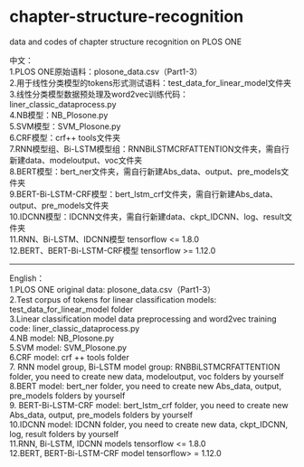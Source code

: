# chapter-structure-recognition
data and codes of chapter structure recognition on PLOS ONE

中文：   
1.PLOS ONE原始语料：plosone_data.csv（Part1-3）   
2.用于线性分类模型的tokens形式测试语料：test_data_for_linear_model文件夹   
3.线性分类模型数据预处理及word2vec训练代码：liner_classic_dataprocess.py   
4.NB模型：NB_Plosone.py   
5.SVM模型：SVM_Plosone.py   
6.CRF模型：crf++ tools文件夹   
7.RNN模型组、Bi-LSTM模型组：RNNBiLSTMCRFATTENTION文件夹，需自行新建data、modeloutput、voc文件夹   
8.BERT模型：bert_ner文件夹，需自行新建Abs_data、output、pre_models文件夹   
9.BERT-Bi-LSTM-CRF模型：bert_lstm_crf文件夹，需自行新建Abs_data、output、pre_models文件夹   
10.IDCNN模型：IDCNN文件夹，需自行新建data、ckpt_IDCNN、log、result文件夹   
11.RNN、Bi-LSTM、IDCNN模型 tensorflow <= 1.8.0    
12.BERT、BERT-Bi-LSTM-CRF模型 tensorflow >= 1.12.0   

*****

English：   
1.PLOS ONE original data: plosone_data.csv（Part1-3）   
2.Test corpus of tokens for linear classification models: test_data_for_linear_model folder   
3.Linear classification model data preprocessing and word2vec training code: liner_classic_dataprocess.py   
4.NB model: NB_Plosone.py   
5.SVM model: SVM_Plosone.py   
6.CRF model: crf ++ tools folder   
7. RNN model group, Bi-LSTM model group: RNBBiLSTMCRFATTENTION folder, you need to create new data, modeloutput, voc folders by yourself   
8.BERT model: bert_ner folder, you need to create new Abs_data, output, pre_models folders by yourself   
9. BERT-Bi-LSTM-CRF model: bert_lstm_crf folder, you need to create new Abs_data, output, pre_models folders by yourself   
10.IDCNN model: IDCNN folder, you need to create new data, ckpt_IDCNN, log, result folders by yourself   
11.RNN, Bi-LSTM, IDCNN models tensorflow <= 1.8.0   
12.BERT, BERT-Bi-LSTM-CRF model tensorflow> = 1.12.0   
